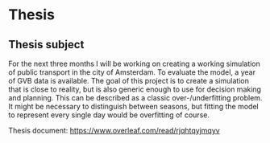 # Thesis

## Thesis subject
For the next three months I will be working on creating a working simulation of public transport in the city of Amsterdam. To evaluate the model, a year of GVB data is available. The goal of this project is to create a simulation that is close to reality, but is also generic enough to use for decision making and planning. This can be described as a classic over-/underfitting problem. It might be necessary to distinguish between seasons, but fitting the model to represent every single day would be overfitting of course. 

Thesis document: https://www.overleaf.com/read/rjqhtqyjmqyv
